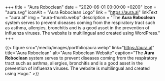 +++
title = "Aura Roboclean"
date = "2020-06-01 00:00:00 +0200"
icon = "aura.svg"
iconAlt = "Aura Roboclean Logo"
link = "https://aura.al"
linkText = "aura.al"
img = "aura-thumb.webp"
description = "The **Aura Roboclean** system serves to prevent diseases coming from the respiratory tract such as asthma, allergies, bronchitis and is a good asset in the prevention of influenza viruses. The website is multilingual and created using WordPress."
+++

{{< figure src="/media/images/portfolio/aura.webp" link="https://aura.al" title="Aura Roboclean" alt="Aura Roboclean Website" caption="The **Aura Roboclean** system serves to prevent diseases coming from the respiratory tract such as asthma, allergies, bronchitis and is a good asset in the prevention of influenza viruses. The website is multilingual and created using Hugo." >}}
